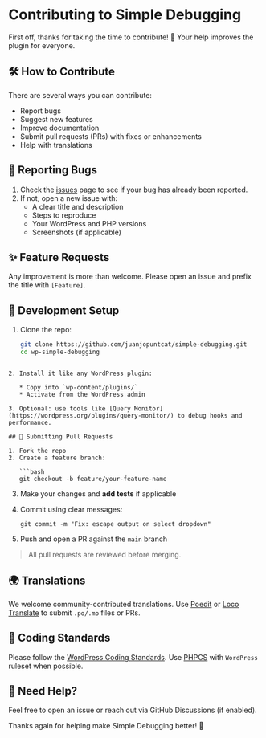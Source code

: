 # Contributing to Simple Debugging

First off, thanks for taking the time to contribute! 🎉 Your help improves the plugin for everyone.

## 🛠 How to Contribute

There are several ways you can contribute:

- Report bugs
- Suggest new features
- Improve documentation
- Submit pull requests (PRs) with fixes or enhancements
- Help with translations

## 🐞 Reporting Bugs

1. Check the [issues](https://github.com/juanjopuntcat/simple-debugging/issues) page to see if your bug has already been reported.
2. If not, open a new issue with:
   - A clear title and description
   - Steps to reproduce
   - Your WordPress and PHP versions
   - Screenshots (if applicable)

## ✨ Feature Requests

Any improvement is more than welcome. Please open an issue and prefix the title with `[Feature]`.

## 🔧 Development Setup

1. Clone the repo:
   ```bash
   git clone https://github.com/juanjopuntcat/simple-debugging.git
   cd wp-simple-debugging
```

2. Install it like any WordPress plugin:

   * Copy into `wp-content/plugins/`
   * Activate from the WordPress admin

3. Optional: use tools like [Query Monitor](https://wordpress.org/plugins/query-monitor/) to debug hooks and performance.

## 🚀 Submitting Pull Requests

1. Fork the repo
2. Create a feature branch:

   ```bash
   git checkout -b feature/your-feature-name
   ```
3. Make your changes and **add tests** if applicable
4. Commit using clear messages:

   ```
   git commit -m "Fix: escape output on select dropdown"
   ```
5. Push and open a PR against the `main` branch

> All pull requests are reviewed before merging.

## 🌍 Translations

We welcome community-contributed translations. Use [Poedit](https://poedit.net/) or [Loco Translate](https://wordpress.org/plugins/loco-translate/) to submit `.po/.mo` files or PRs.

## 🧪 Coding Standards

Please follow the [WordPress Coding Standards](https://developer.wordpress.org/coding-standards/wordpress-coding-standards/php/). Use [PHPCS](https://github.com/squizlabs/PHP_CodeSniffer) with `WordPress` ruleset when possible.

## 💬 Need Help?

Feel free to open an issue or reach out via GitHub Discussions (if enabled).

Thanks again for helping make Simple Debugging better! 🙌
